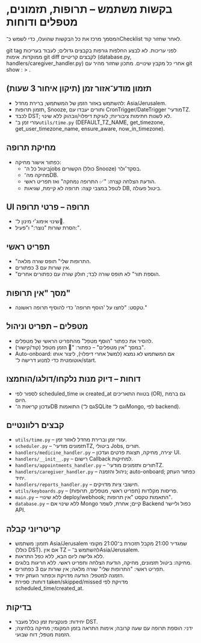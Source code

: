 # בקשות משתמש – תרופות, תזמונים, מטפלים ודוחות

המסמך מרכז את כל הבקשות שהועלו, כדי לשמש כ־Checklist לאחר שחזור קוד.

git tag לפני עריכות.
לא לבצע החלפות גורפות בקבצים גדולים; לעבוד בעריכות ממוקדות.
אימות git diff לקבצים קריטיים (database.py, handlers/caregiver_handler.py) אחרי כל מקבץ שינויים.
מתכון שחזור מהיר עם git show <commit>:<path> > <path>.

## תזמון מודע־אזור זמן (תיקון איחור 3 שעות)
- להשתמש באזור הזמן של המשתמש; ברירת מחדל: Asia/Jerusalem.
- תזמון תרופות, Snooze, ותורים יעבדו עם CronTrigger/DateTrigger מודעי־TZ.
- לכבד DST; לא לשנות חתימות ציבוריות; לוגיקת דיפלוי/וובהוק ללא שינוי.
- עזרי זמן ב־`utils/time.py` (DEFAULT_TZ_NAME, get_timezone, get_user_timezone_name, ensure_aware, now_in_timezone).

## מחיקת תרופה
- כפתור אישור מחיקה:
  - ביטול כל ה־jobs הקשורים (כולל Snooze) בסקד׳ולר.
  - מחיקה מה־DB.
  - הודעת הצלחה קצרה: "✅ התרופה נמחקה" ואז תפריט ראשי.
  - לטפל במצבי קצה: תרופה לא קיימת, שגיאות DB, ביטול פעולה.

## UI תרופה – פרטי תרופה
- שינוי אימוג׳י מינון ל־🧪.
- הסרת שורות "נוצר:" ו"פעיל:".

## תפריט ראשי
- "התרופות שלי" תופס שורה מלאה.
- אין שורות עם 3 כפתורים.
- "הוספת תור" לא תופס שורה לבד; חולק שורה עם כפתורים אחרים.

## מסך "אין תרופות"
- טקסט: "לחצו על 'הוסף תרופה' כדי להוסיף תרופה ראשונה."

## מטפלים – תפריט וניהול
- להסיר את כפתור "הוסף מטפל" מהתפריט הראשי של מטפלים.
- במסך "אין מטפלים" – כפתור: "🔗 הזמן מטפל (קוד/קישור)".
- Auto-onboard: אם המשתמש לא נמצא (למשל אחרי דיפלוי), ליצור אותו אוטומטית כדי למנוע דרישה ל־/start.



## דוחות – דיוק מנות נלקחו/דולגו/הוחמצו
- לספור לפי scheduled_time או created_at בטווח התאריכים (OR), גם ברמת היום.
- עדכון קריאות ה־DB התואמות (גם ל־SQLite וגם ל־Mongo, לפי backend).

## קבצים רלוונטיים
- `utils/time.py` – עזרי זמן וברירת מחדל לאזור זמן.
- `scheduler.py` – תזמונים מודעי־TZ, ביטולי Jobs, תורים.
- `handlers/medicine_handler.py` – יצירה, מחיקה, תצוגת פרטים ועדכון UI.
- `handlers/__init__.py` – רישום Callback למחיקות.
- `handlers/appointments_handler.py` – תורים ותזמונים מודעי־TZ.
- `handlers/caregiver_handler.py` – ניהול והזמנה; auto-onboard; כפתור העתק יחיד.
- `handlers/reports_handler.py` – חישובי ציות מדויקים.
- `utils/keyboards.py` – פריסות מקלדות (תפריט ראשי, מטפלים, תרופות).
- `main.py` – ללא שינויי deploy/webhook; התאמות טקסט "אין תרופות".
- `database.py` – ללא שינוי אם Mongo קיים; אחרת, לשמר Backend כפול וליישר API.

## קריטריוני קבלה
- תזמון: משתמש Asia/Jerusalem שמגדיר 21:00 מקבל תזכורת ב־21:00 מקומי (כולל DST). אם אין TZ – להשתמש ב־Asia/Jerusalem.
- ללא גלישה ליום הבא, ללא כפל התראות.
- מחיקה: ביטול תזמונים, מחיקה, הודעת הצלחה ותפריט ראשי. ללא חריגות בלוגים.
- תפריט ראשי: "התרופות שלי" שורה מלאה; אין שורות עם 3 כפתורים.
- הזמנה למטפל: הודעה מדויקת וכפתור העתק יחיד.
- דוחות: ספירת taken/skipped/missed מדויקת לפי scheduled_time/created_at.

## בדיקות
- יחידות: פונקציות זמן כולל מעבר DST.
- ידני: הוספת תרופה עם שעה קרובה; אימות התראה בזמן המקומי; מחיקה בלחיצה; הזמנת מטפל; דוח שבועי.
